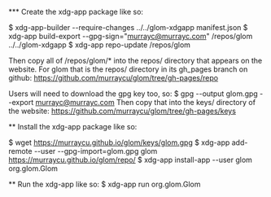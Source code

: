 *** Create the xdg-app package like so:

$ xdg-app-builder --require-changes ../../glom-xdgapp manifest.json
$ xdg-app build-export --gpg-sign="murrayc@murrayc.com" /repos/glom ../../glom-xdgapp
$ xdg-app repo-update /repos/glom

Then copy all of /repos/glom/* into the repos/ directory that appears
on the website. For glom that is the repos/ directory in its gh_pages
branch on github:
https://github.com/murraycu/glom/tree/gh-pages/repo

Users will need to download the gpg key too, so:
$ gpg --output glom.gpg --export murrayc@murrayc.com
Then copy that into the keys/ directory of the website:
https://github.com/murraycu/glom/tree/gh-pages/keys

** Install the xdg-app package like so:

$ wget https://murraycu.github.io/glom/keys/glom.gpg
$ xdg-app add-remote --user --gpg-import=glom.gpg glom https://murraycu.github.io/glom/repo/
$ xdg-app install-app --user glom org.glom.Glom

** Run the xdg-app like so:
$ xdg-app run org.glom.Glom


